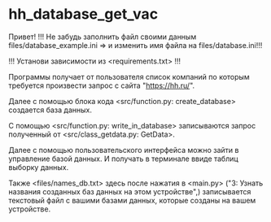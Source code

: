 # hh_database_get_vac
Привет! 
!!! Не забудь заполнить файл своими данным files/database_example.ini => и изменить имя файла на files/database.ini!!!

!!! Установи зависимости из <requirements.txt> !!! 

Программы получает от пользователя список компаний по которым требуется произвести запрос с сайта "https://hh.ru/".

Далее с помощью блока кода <src/function.py: create_database> cоздается база данных.

С помощью <src/function.py: write_in_database> записываются запрос полученный от  <src/class_getdata.py: GetData>.

Далее с помощью пользовательского интерфейса можно зайти в управление базой данных. И получать в терминале ввиде таблиц выборку данных.

Также <files/names_db.txt> здесь после нажатия в <main.py> ("3: Узнать названия созданных баз данных на этом устройстве",) записывается текстовый файл с вашими базами данных, которые созданы на вашем устройстве.

